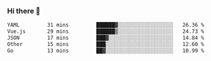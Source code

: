 ### Hi there 👋

<!--
**urzz/urzz** is a ✨ _special_ ✨ repository because its `README.md` (this file) appears on your GitHub profile.

Here are some ideas to get you started:

- 🔭 I’m currently working on ...
- 🌱 I’m currently learning ...
- 👯 I’m looking to collaborate on ...
- 🤔 I’m looking for help with ...
- 💬 Ask me about ...
- 📫 How to reach me: ...
- 😄 Pronouns: ...
- ⚡ Fun fact: ...
-->

<!--START_SECTION:waka-->

```txt
YAML         31 mins         ██████▓░░░░░░░░░░░░░░░░░░   26.36 %
Vue.js       29 mins         ██████▒░░░░░░░░░░░░░░░░░░   24.73 %
JSON         17 mins         ███▓░░░░░░░░░░░░░░░░░░░░░   14.84 %
Other        15 mins         ███░░░░░░░░░░░░░░░░░░░░░░   12.60 %
Go           13 mins         ██▓░░░░░░░░░░░░░░░░░░░░░░   10.99 %
```

<!--END_SECTION:waka-->
